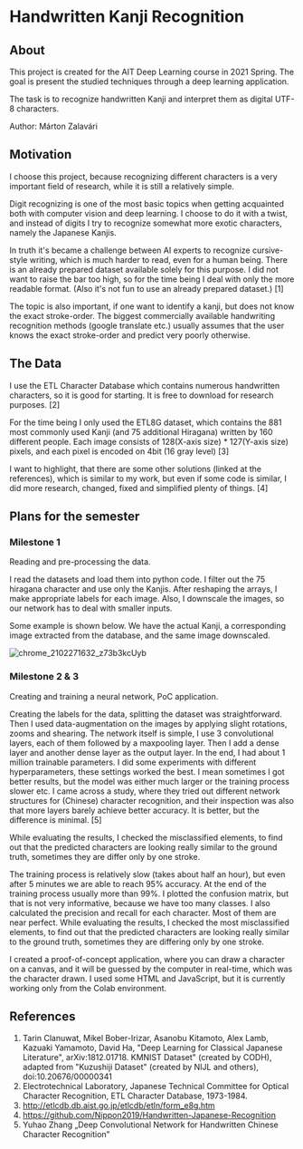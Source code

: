 # Handwritten Kanji Recognition

## About

This project is created for the AIT Deep Learning course in 2021 Spring.
The goal is present the studied techniques through a deep learning application.

The task is to recognize handwritten Kanji and interpret them as digital UTF-8 characters.

Author:
Márton Zalavári

## Motivation
I choose this project, because recognizing different characters is a very important field of research, while it is still a relatively simple.

Digit recognizing is one of the most basic topics when getting acquainted both with computer vision and deep learning. I choose to do it with a twist, and instead of digits I try to recognize somewhat more exotic characters, namely the Japanese Kanjis.

In truth it's became a challenge between AI experts to recognize cursive-style writing, which is much harder to read, even for a human being. There is an already prepared dataset available solely for this purpose. I did not want to raise the bar too high, so for the time being I deal with only the more readable format. (Also it's not fun to use an already prepared dataset.) [1]

The topic is also important, if one want to identify a kanji, but does not know the exact stroke-order. The biggest commercially available handwriting recognition methods (google translate etc.) usually assumes that the user knows the exact stroke-order and predict very poorly otherwise.

## The Data
I use the ETL Character Database which contains numerous handwritten characters, so it is good for starting. It is free to download for research purposes. [2]

For the time being I only used the ETL8G dataset, which contains the 881 most commonly used Kanji (and 75 additional Hiragana) written by 160 different people. Each image consists of 128(X-axis size) * 127(Y-axis size) pixels, and each pixel is encoded on 4bit (16 gray level) [3]

I want to highlight, that there are some other solutions (linked at the references), which is similar to my work, but even if some code is similar, I did more research, changed, fixed and simplified plenty of things. [4]

## Plans for the semester
### Milestone 1
Reading and pre-processing the data.

I read the datasets and load them into python code. I filter out the 75 hiragana character and use only the Kanjis.
After reshaping the arrays, I make appropriate labels for each image.
Also, I downscale the images, so our network has to deal with smaller inputs.

Some example is shown below. We have the actual Kanji, a corresponding image extracted from the database, and the same image downscaled.

![chrome_2102271632_z73b3kcUyb](https://user-images.githubusercontent.com/43651931/109393428-d76c1b00-7921-11eb-864f-caa462e2a30e.png)

### Milestone 2 & 3
Creating and training a neural network, PoC application.

Creating the labels for the data, splitting the dataset was straightforward.
Then I used data-augmentation on the images by applying slight rotations, zooms and shearing.
The network itself is simple, I use 3 convolutional layers, each of them followed by a maxpooling layer. Then I add a dense layer and another dense layer as the output layer. In the end, I had about 1 million trainable parameters.
I did some experiments with different hyperparameters, these settings worked the best. I mean sometimes I got better results, but the model was either much larger or the training process slower etc. I came across a study, where they tried out different network structures for (Chinese) character recognition, and their inspection was also that more layers barely achieve better accuracy. It is better, but the difference is minimal. [5]

While evaluating the results, I checked the misclassified elements, to find out that the predicted characters are looking really similar to the ground truth, sometimes they are differ only by one stroke.

The training process is relatively slow (takes about half an hour), but even after 5 minutes we are able to reach 95% accuracy. At the end of the training process usually more than 99%. 
I plotted the confusion matrix, but that is not very informative, because we have too many classes. I also calculated the precision and recall for each character. Most of them are near perfect. While evaluating the results, I checked the most misclassified elements, to find out that the predicted characters are looking really similar to the ground truth, sometimes they are differing only by one stroke.

I created a proof-of-concept application, where you can draw a character on a canvas, and it will be guessed by the computer in real-time, which was the character drawn. I used some HTML and JavaScript, but it is currently working only from the Colab environment.


## References

1. Tarin Clanuwat, Mikel Bober-Irizar, Asanobu Kitamoto, Alex Lamb, Kazuaki Yamamoto, David Ha, "Deep Learning for Classical Japanese Literature", arXiv:1812.01718. 
   KMNIST Dataset" (created by CODH), adapted from "Kuzushiji Dataset" (created by NIJL and others), doi:10.20676/00000341
2. Electrotechnical Laboratory, Japanese Technical Committee for Optical Character Recognition, ETL Character Database, 1973-1984.
3. http://etlcdb.db.aist.go.jp/etlcdb/etln/form_e8g.htm
4. https://github.com/Nippon2019/Handwritten-Japanese-Recognition
5. Yuhao Zhang „Deep Convolutional Network for Handwritten Chinese Character Recognition”
